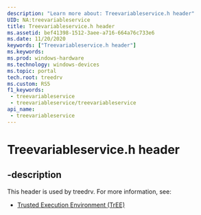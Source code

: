 ```yaml
---
description: "Learn more about: Treevariableservice.h header"
UID: NA:treevariableservice
title: Treevariableservice.h header
ms.assetid: bef41398-1512-3aee-a716-664a76c733e6
ms.date: 11/20/2020
keywords: ["Treevariableservice.h header"]
ms.keywords: 
ms.prod: windows-hardware
ms.technology: windows-devices
ms.topic: portal
tech.root: treedrv
ms.custom: RS5
f1_keywords:
 - treevariableservice
 - treevariableservice/treevariableservice
api_name:
 - treevariableservice
---
```


# Treevariableservice.h header


## -description

This header is used by treedrv. For more information, see:

- [Trusted Execution Environment (TrEE)](../_treedrv/index.md)<br><br>

